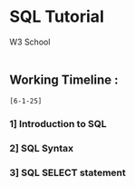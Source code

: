 # SQL Tutorial 
W3 School
<br>
<br>
## Working Timeline :

`[6-1-25]`

### 1] Introduction to SQL
### 2] SQL Syntax
### 3] SQL SELECT statement
